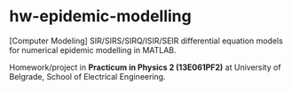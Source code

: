 # hw-epidemic-modelling
[Computer Modeling] SIR/SIRS/SIRQ/ISIR/SEIR differential equation models for numerical epidemic modelling in MATLAB.

Homework/project in **Practicum in Physics 2 (13E061PF2)** at University of Belgrade, School of Electrical Engineering.
